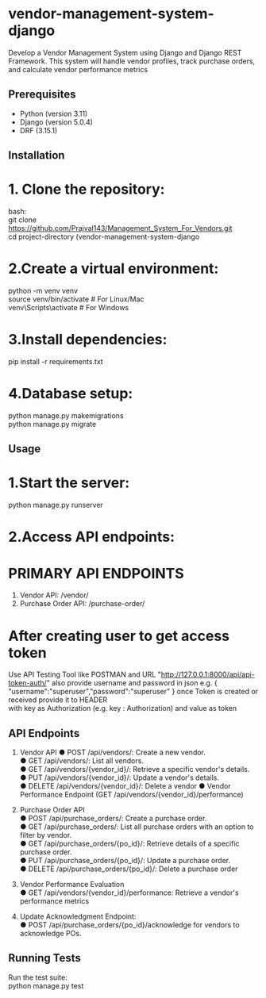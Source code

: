 # vendor-management-system-django

Develop a Vendor Management System using Django and Django REST Framework. This
system will handle vendor profiles, track purchase orders, and calculate vendor performance
metrics

## Prerequisites

- Python (version 3.11)
- Django (version 5.0.4)
- DRF (3.15.1)

## Installation

# 1. Clone the repository:
   bash:  
   git clone https://github.com/Prajval143/Management_System_For_Vendors.git  
   cd project-directory (vendor-management-system-django  

# 2.Create a virtual environment:
python -m venv venv  
source venv/bin/activate  # For Linux/Mac  
venv\Scripts\activate     # For Windows  

# 3.Install dependencies:
pip install -r requirements.txt  

# 4.Database setup:
python manage.py makemigrations  
python manage.py migrate  

## Usage
# 1.Start the server:
python manage.py runserver  

# 2.Access API endpoints:

# PRIMARY API ENDPOINTS
1) Vendor API: /vendor/
2) Purchase Order API: /purchase-order/  


# After creating user to get access token  
Use API Testing Tool like POSTMAN and URL "http://127.0.0.1:8000/api/api-token-auth/"
also provide username and password in json e.g. { "username":"superuser","password":"superuser" } 
once Token is created or received provide it to HEADER  
with key as Authorization (e.g. key : Authorization) and value as token <received-token>  



## API Endpoints
1) Vendor API 
● POST /api/vendors/: Create a new vendor.  
● GET /api/vendors/: List all vendors.  
● GET /api/vendors/{vendor_id}/: Retrieve a specific vendor's details.  
● PUT /api/vendors/{vendor_id}/: Update a vendor's details.  
● DELETE /api/vendors/{vendor_id}/: Delete a vendor
● Vendor Performance Endpoint (GET /api/vendors/{vendor_id}/performance)

2) Purchase Order API  
● POST /api/purchase_orders/: Create a purchase order.   
● GET /api/purchase_orders/: List all purchase orders with an option to filter by vendor.   
● GET /api/purchase_orders/{po_id}/: Retrieve details of a specific purchase order.   
● PUT /api/purchase_orders/{po_id}/: Update a purchase order.  
● DELETE /api/purchase_orders/{po_id}/: Delete a purchase order   
  
3) Vendor Performance Evaluation  
● GET /api/vendors/{vendor_id}/performance: Retrieve a vendor's performance metrics

4) Update Acknowledgment Endpoint:  
● POST /api/purchase_orders/{po_id}/acknowledge for vendors to acknowledge POs.  


## Running Tests  
Run the test suite:  
  python manage.py test